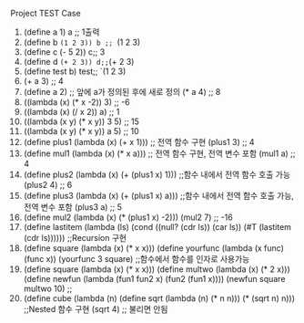 Project TEST Case
1. (define a 1)
a ;; 1출력
2. (define b `(1 2 3))
b ;; `(1 2 3)
3. (define c (- 5 2))
c;; 3
4. (define d `(+ 2 3))
d;;`(+ 2 3)
5. (define test b)
test;; `(1 2 3)
6. (+ a 3) ;; 4
7. (define a 2) ;; 앞에 a가 정의된 후에 새로 정의
(* a 4) ;; 8
8. ((lambda (x) (* x -2)) 3) ;; -6
9. ((lambda (x) (/ x 2)) a) ;; 1
10. ((lambda (x y) (* x y)) 3 5) ;; 15
11. ((lambda (x y) (* x y)) a 5) ;; 10
12. (define plus1 (lambda (x) (+ x 1))) ;; 전역 함수 구현
(plus1 3) ;; 4 
13. (define mul1 (lambda (x) (* x a))) ;; 전역 함수 구현, 전역 변수 포함
(mul1 a) ;; 4 
14. (define plus2
(lambda (x) (+ (plus1 x) 1))) ;;함수 내에서 전역 함수 호출 가능
(plus2 4) ;; 6 
15. (define plus3
(lambda (x) (+ (plus1 x) a))) ;;함수 내에서 전역 함수 호출 가능, 전역 변수 포함
(plus3 a) ;; 5 
16. (define mul2
(lambda (x) (* (plus1 x) -2)))
(mul2 7) ;; -16 
17. (define lastitem
(lambda (ls)
(cond ((null? (cdr ls)) (car ls))
(#T (lastitem (cdr ls)))))) ;;Recursion 구현 
18. (define square (lambda (x) (* x x)))
(define yourfunc (lambda (x func) (func x))
(yourfunc 3 square) ;;함수에서 함수를 인자로 사용가능 
19. (define square (lambda (x) (* x x)))
(define multwo (lambda (x) (* 2 x)))
(define newfun (lambda (fun1 fun2 x) (fun2 (fun1 x))))
(newfun square multwo 10) ;; 
20. (define cube
(lambda (n) (define sqrt (lambda (n) (* n n)))
(* (sqrt n) n))) ;;Nested 함수 구현 
(sqrt 4) ;; 불리면 안됨
